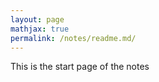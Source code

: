```yaml
---
layout: page
mathjax: true
permalink: /notes/readme.md/
---
```


This is the start page of the notes
